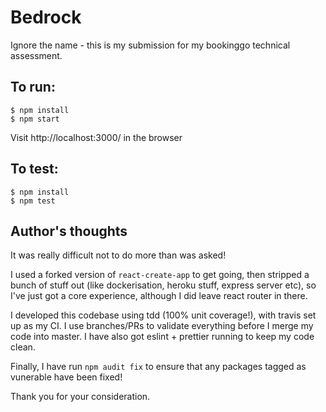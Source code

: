 # Bedrock

Ignore the name - this is my submission for my bookinggo technical assessment.

## To run:

```
$ npm install
$ npm start
```

Visit http://localhost:3000/ in the browser

## To test:

```
$ npm install
$ npm test
```

## Author's thoughts

It was really difficult not to do more than was asked!

I used a forked version of `react-create-app` to get going, then stripped a bunch of stuff out (like dockerisation, 
heroku stuff, express server etc), so I've just got a core experience, although I did leave react router in there.

I developed this codebase using tdd (100% unit coverage!), with travis set up as my CI. I use branches/PRs to validate everything before I
merge my code into master. I have also got eslint + prettier running to keep my code clean.

Finally, I have run `npm audit fix` to ensure that any packages tagged as vunerable have been fixed!

Thank you for your consideration.